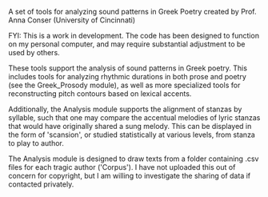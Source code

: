 A set of tools for analyzing sound patterns in Greek Poetry
created by Prof. Anna Conser (University of Cincinnati)

FYI: This is a work in development.  The code has been designed to function on my personal
computer, and may require substantial adjustment to be used by others.

These tools support the analysis of sound patterns in Greek poetry.  This includes tools
for analyzing rhythmic durations in both prose and poetry (see the Greek_Prosody module), 
as well as more specialized tools for reconstructing pitch contours based on lexical accents.

Additionally, the Analysis module supports the alignment of stanzas by syllable, such
that one may compare the accentual melodies of lyric stanzas that would have originally 
shared a sung melody.  This can be displayed in the form of 'scansion', or studied 
statistically at various levels, from stanza to play to author.

The Analysis module is designed to draw texts from a folder containing .csv files for each 
tragic author ('Corpus').  I have not uploaded this out of concern for copyright, but I 
am willing to investigate the sharing of data if contacted privately.
